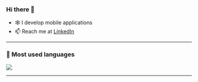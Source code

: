 ### Hi there 👋
<!--
<img src="https://komarev.com/ghpvc/?username=divyanshukrtiwari">
-->


- :spider_web: I develop mobile applications
- 📫 Reach me at  [LinkedIn](https://linkedin.com/in/divyanshukrtiwari)

---

### :rocket:  Most used languages

<img src="https://github-readme-stats.vercel.app/api/top-langs/?username=divyanshukrtiwari&layout=compact&show_icons=true&icon_color=0066D7&text_color=daf7dc&bg_color=151515&hide_title=true">

---
<!--
### :bar_chart: Github Stats
<img src="https://github-readme-stats.vercel.app/api?username=divyanshukrtiwari&&show_icons=true&title_color=ffffff&icon_color=0066D7&text_color=daf7dc&bg_color=151515&hide_title=true">
-->

